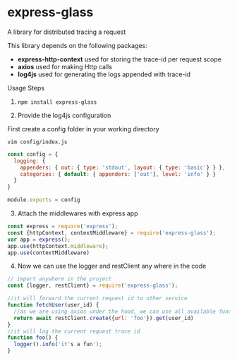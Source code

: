 # express-glass
A library for distributed tracing a request

This library depends on the following packages:

* **express-http-context** used for storing the trace-id per request scope
* **axios** used for making Http calls
* **log4js** used for generating the logs appended with trace-id

Usage Steps

1. `npm install express-glass`

2. Provide the log4js configuration

First create a config folder in your working directory

`vim config/index.js`

```javascript
const config = {
  logging: {
    appenders: { out: { type: 'stdout', layout: { type: 'basic'} } },
    categories: { default: { appenders: ['out'], level: 'info' } }
  }
}

module.exports = config
```

3. Attach the middlewares with express app

```javascript
const express = require('express');
const {httpContext, contextMiddleware} = require('express-glass');
var app = express();
app.use(httpContext.middleware);
app.use(contextMiddleware)
```

4. Now we can use the logger and restClient any where in the code

```javascript
// import anywhere in the project
const {logger, restClient} = require('express-glass');

//it will forward the current request id to other service
function fetchUser(user_id) {
  //as we are using axios under the hood, we can use all available function provided by axios
  return await restClient.create({url: 'foo'}).get(user_id)
}
//it will log the current request trace id
function foo() {
  logger().info('it's a fun');
}


```
